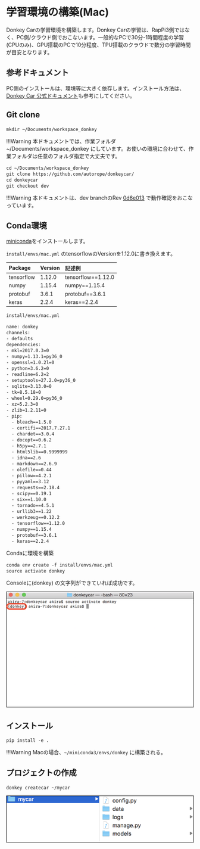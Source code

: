 # 学習環境の構築(Mac)

Donkey Carの学習環境を構築します。Donkey Carの学習は、RapPi3側ではなく、PC側/クラウド側でおこないます。一般的なPCで30分-1時間程度の学習(CPUのみ)、GPU搭載のPCで10分程度、TPU搭載のクラウドで数分の学習時間が目安となります。

## 参考ドキュメント

PC側のインストールは、環境等に大きく依存します。インストール方法は、[Donkey Car 公式ドキュメント](https://docs.donkeycar.com/guide/install_software/)も参考にしてください。

## Git clone

```console
mkdir ~/Documents/workspace_donkey
```

!!!Warning
	本ドキュメントでは、作業フォルダ ~/Documents/workspace_donkey にしています。お使いの環境に合わせて、作業フォルダは任意のフォルダ指定で大丈夫です。


```console
cd ~/Documents/workspace_donkey
git clone https://github.com/autorope/donkeycar/
cd donkeycar
git checkout dev
```

!!!Warning
	本ドキュメントは、dev branchのRev [0d6e013](https://github.com/autorope/donkeycar/commit/0d6e013d16b0485febb171f407f253a5849fac96) で動作確認をおこなっています。

## Conda環境

[miniconda](https://conda.io/miniconda.html)をインストールします。

`install/envs/mac.yml` のtensorflowのVersionを1.12.0に書き換えます。

|Package|Version|記述例|
|:--|:--|:--|
|tensorflow|1.12.0|tensorflow==1.12.0|
|numpy|1.15.4|numpy==1.15.4|
|protobuf|3.6.1|protobuf==3.6.1|
|keras|2.2.4|keras==2.2.4|

`install/envs/mac.yml`
```
name: donkey
channels:
- defaults
dependencies:
- mkl=2017.0.3=0
- numpy=1.13.1=py36_0
- openssl=1.0.2l=0
- python=3.6.2=0
- readline=6.2=2
- setuptools=27.2.0=py36_0
- sqlite=3.13.0=0
- tk=8.5.18=0
- wheel=0.29.0=py36_0
- xz=5.2.3=0
- zlib=1.2.11=0
- pip:
  - bleach==1.5.0
  - certifi==2017.7.27.1
  - chardet==3.0.4
  - docopt==0.6.2
  - h5py==2.7.1
  - html5lib==0.9999999
  - idna==2.6
  - markdown==2.6.9
  - olefile==0.44
  - pillow==4.2.1
  - pyyaml==3.12
  - requests==2.18.4
  - scipy==0.19.1
  - six==1.10.0
  - tornado==4.5.1
  - urllib3==1.22
  - werkzeug==0.12.2
  - tensorflow==1.12.0
  - numpy==1.15.4
  - protobuf==3.6.1
  - keras==2.2.4
```

Condaに環境を構築
```
conda env create -f install/envs/mac.yml
source activate donkey
```

Consoleに(donkey) の文字列ができていれば成功です。

![](./img/dev001.png)


## インストール

```console
pip install -e .
```

!!!Warning
	Macの場合、`~/miniconda3/envs/donkey` に構築される。


## プロジェクトの作成

```console
donkey createcar ~/mycar
```

![](./img/dev002.png)